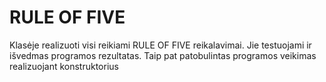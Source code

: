 # RULE OF FIVE
Klasėje realizuoti visi reikiami RULE OF FIVE reikalavimai. Jie testuojami ir išvedmas programos rezultatas. Taip pat patobulintas programos veikimas realizuojant konstruktorius
